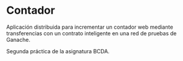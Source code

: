 # Contador

Aplicación distribuida para incrementar un contador web mediante transferencias con un contrato inteligente en una red de pruebas de Ganache.

Segunda práctica de la asignatura BCDA.
